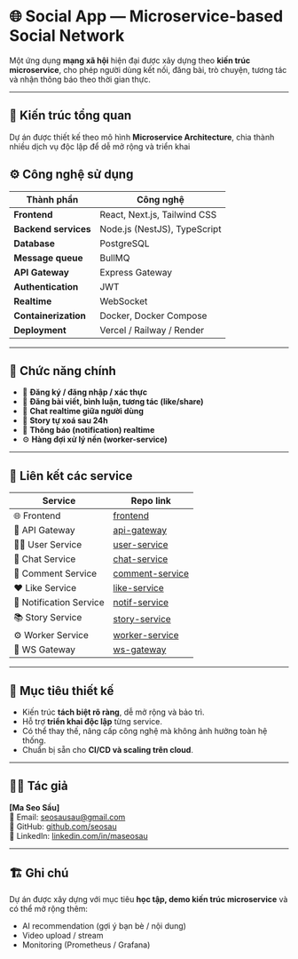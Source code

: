 # 🌐 Social App — Microservice-based Social Network

Một ứng dụng **mạng xã hội** hiện đại được xây dựng theo **kiến trúc microservice**, cho phép người dùng kết nối, đăng bài, trò chuyện, tương tác và nhận thông báo theo thời gian thực.

---

## 🧱 Kiến trúc tổng quan

Dự án được thiết kế theo mô hình **Microservice Architecture**, chia thành nhiều dịch vụ độc lập để dễ mở rộng và triển khai


## ⚙️ Công nghệ sử dụng

| Thành phần | Công nghệ |
|-------------|------------|
| **Frontend** | React, Next.js, Tailwind CSS |
| **Backend services** | Node.js (NestJS), TypeScript |
| **Database** | PostgreSQL |
| **Message queue** | BullMQ |
| **API Gateway** | Express Gateway |
| **Authentication** | JWT |
| **Realtime** | WebSocket |
| **Containerization** | Docker, Docker Compose |
| **Deployment** | Vercel / Railway / Render |

---

## 🚀 Chức năng chính

- 🔐 **Đăng ký / đăng nhập / xác thực**
- 📝 **Đăng bài viết, bình luận, tương tác (like/share)**
- 💬 **Chat realtime giữa người dùng**
- 📸 **Story tự xoá sau 24h**
- 🔔 **Thông báo (notification) realtime**
- ⚙️ **Hàng đợi xử lý nền (worker-service)**

---

## 📁 Liên kết các service

| Service | Repo link |
|----------|------------|
| 🌐 Frontend | [frontend](https://github.com/seosau/social-app-frontend) |
| 🧩 API Gateway | [api-gateway](https://github.com/seosau/social-app-api-gateway) |
| 🧑‍💼 User Service | [user-service](https://github.com/seosau/social-app-user-service) |
| 💬 Chat Service | [chat-service](https://github.com/seosau/social-app-chat-service) |
| 📝 Comment Service | [comment-service](https://github.com/seosau/social-app-comment-service) |
| ❤️ Like Service | [like-service](https://github.com/seosau/social-app-like-service) |
| 📢 Notification Service | [notif-service](https://github.com/seosau/social-app-notif-service) |
| 📚 Story Service | [story-service](https://github.com/seosau/social-app-story-service) |
| ⚙️ Worker Service | [worker-service](https://github.com/seosau/social-app-worker-service) |
| 🚪 WS Gateway | [ws-gateway](https://github.com/seosau/social-app-ws-gateway) |

---

## 🧭 Mục tiêu thiết kế

- Kiến trúc **tách biệt rõ ràng**, dễ mở rộng và bảo trì.  
- Hỗ trợ **triển khai độc lập** từng service.  
- Có thể thay thế, nâng cấp công nghệ mà không ảnh hưởng toàn hệ thống.  
- Chuẩn bị sẵn cho **CI/CD và scaling trên cloud**.

---

## 🧑‍💻 Tác giả

**[Ma Seo Sầu]**  
📧 Email: seosausau@gmail.com  
🔗 GitHub: [github.com/seosau](https://github.com/seosau)  
💼 LinkedIn: [linkedin.com/in/maseosau](https://www.linkedin.com/in/maseosau)

---

## 🏗️ Ghi chú

Dự án được xây dựng với mục tiêu **học tập, demo kiến trúc microservice** và có thể mở rộng thêm:
- AI recommendation (gợi ý bạn bè / nội dung)
- Video upload / stream
- Monitoring (Prometheus / Grafana)

